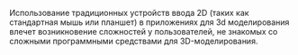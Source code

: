 Использование традиционных устройств ввода 2D (таких как стандартная мышь или планшет) в приложениях для 3d моделирования влечет возникновение сложностей у пользователей, не знакомых со сложными программными средствами для 3D-моделирования.
